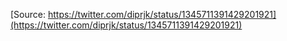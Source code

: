 [Source: https://twitter.com/diprjk/status/1345711391429201921](https://twitter.com/diprjk/status/1345711391429201921)